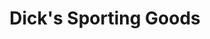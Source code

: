---
title: "Dick's Sporting Goods"
url: /louisville/dicks-sporting-goods-springhurst-boulevard/
shop: sports
---